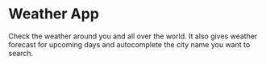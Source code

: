 # Weather App
Check the weather around you and all over the world. It also gives weather forecast for upcoming days and autocomplete the city name you want to search.

